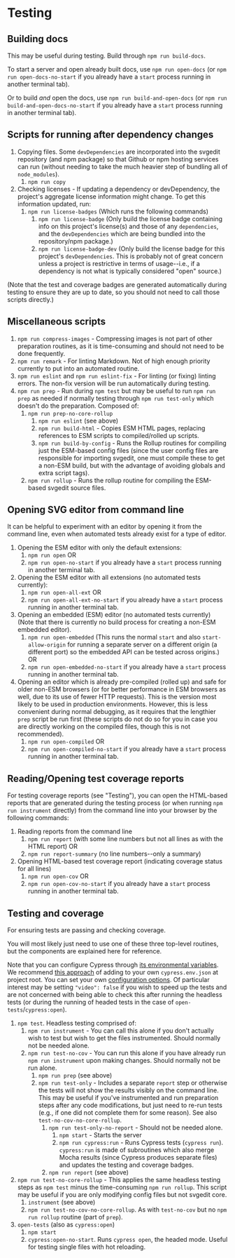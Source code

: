 # Testing

## Building docs

This may be useful during testing. Build through `npm run build-docs`.

To start a server and open already built docs, use `npm run open-docs` (or
`npm run open-docs-no-start` if you already have a `start` process
running in another terminal tab).

Or to build *and* open the docs, use `npm run build-and-open-docs` (or
`npm run build-and-open-docs-no-start` if you already have a `start` process
running in another terminal tab).

## Scripts for running after dependency changes

1. Copying files. Some `devDependencies` are incorporated into the svgedit
    repository (and npm package) so that Github or npm hosting services
    can run (without needing to take the much heavier step of bundling all of
    `node_modules`).
    1. `npm run copy`
1. Checking licenses - If updating a dependency or devDependency,
    the project's aggregate license information might change. To get
    this information updated, run:
    1. `npm run license-badges` (Which runs the following commands)
        1. `npm run license-badge` (Only build the license badge containing
            info on this project's license(s) and those of any `dependencies`,
            and the `devDependencies` which are being bundled into the
            repository/npm package.)
        1. `npm run license-badge-dev` (Only build the license badge for this
            project's `devDependencies`. This is probably not of great concern
            unless a project is restrictive in terms of usage--i.e., if a
            dependency is not what is typically considered "open" source.)

(Note that the test and coverage badges are generated automatically during
testing to ensure they are up to date, so you should not need to call those
scripts directly.)

## Miscellaneous scripts

1. `npm run compress-images` - Compressing images is not part of other
    preparation routines, as it is time-consuming and should not need
    to be done frequently.
1. `npm run remark` - For linting Markdown. Not of high enough priority
    currently to put into an automated routine.
1. `npm run eslint` and `npm run eslint-fix` - For linting (or fixing)
    linting errors. The non-fix version will be run automatically during
    testing.
1. `npm run prep` - Run during `npm test` but may be useful to run
    `npm run prep` as needed if normally testing through
    `npm run test-only` which doesn't do the preparation. Composed of:
    1. `npm run prep-no-core-rollup`
        1. `npm run eslint` (see above)
        1. `npm run build-html` - Copies ESM HTML pages, replacing references
            to ESM scripts to compiled/rolled up scripts.
        1. `npm run build-by-config` - Runs the Rollup routines for
            compiling just the ESM-based config files (since the user
            config files are responsible for importing svgedit, one must
            compile these to get a non-ESM build, but with the advantage
            of avoiding globals and extra script tags).
    1. `npm run rollup` - Runs the rollup routine for compiling the ESM-based
        svgedit source files.

## Opening SVG editor from command line

It can be helpful to experiment with an editor by opening it from the command
line, even when automated tests already exist for a type of editor.

1. Opening the ESM editor with only the default extensions:
    1. `npm run open` OR
    1. `npm run open-no-start` if you already have a `start`
        process running in another terminal tab.
1. Opening the ESM editor with all extensions (no automated tests currently):
    1. `npm run open-all-ext` OR
    1. `npm run open-all-ext-no-start` if you already have a `start`
        process running in another terminal tab.
1. Opening an embedded (ESM) editor (no automated tests currently) (Note
    that there is currently no build process for creating a non-ESM
    embedded editor).
    1. `npm run open-embedded` (This runs the normal `start` and also
        `start-allow-origin` for running a separate server on a different
        origin (a different port) so the embedded API can be tested
        across origins.) OR
    1. `npm run open-embedded-no-start` if you already have a `start`
        process running in another terminal tab.
1. Opening an editor which is already pre-compiled (rolled up) and safe
    for older non-ESM browsers (or for better performance in ESM browsers
    as well, due to its use of fewer HTTP requests). This is the version
    most likely to be used in production environments. However, this is
    less convenient during normal debugging, as it requires that the
    lengthier `prep` script be run first (these scripts do not do so
    for you in case you are directly working on the compiled files,
    though this is not recommended).
    1. `npm run open-compiled` OR
    1. `npm run open-compiled-no-start` if you already have a `start`
        process running in another terminal tab.

## Reading/Opening test coverage reports

For testing coverage reports (see "Testing"), you can open the HTML-based
reports that are generated during the testing process (or when running
`npm run instrument` directly) from the command line into your
browser by the following commands:

1. Reading reports from the command line
    1. `npm run report` (with some line numbers but not all lines as
        with the HTML report) OR
    1. `npm run report-summary` (no line numbers--only a summary)
1. Opening HTML-based test coverage report (indicating coverage status
    for all lines)
    1. `npm run open-cov` OR
    1. `npm run open-cov-no-start` if you already have a `start`
        process running in another terminal tab.

## Testing and coverage

For ensuring tests are passing and checking coverage.

You will most likely just need to use one of these three top-level
routines, but the components are explained here for reference.

Note that you can configure Cypress through [its environmental variables](https://docs.cypress.io/guides/guides/environment-variables.html#Setting).
We recommend [this approach](https://docs.cypress.io/guides/guides/environment-variables.html#Option-2-cypress-env-json)
of adding to your own `cypress.env.json` at project root. You can set
your own [configuration options](https://docs.cypress.io/guides/references/configuration.html#Options).
Of particular interest may be setting `"video": false` if you wish to speed
up the tests and are not concerned with being able to check this after
running the headless tests (or during the running of headed tests in the
case of `open-tests`/`cypress:open`).

1. `npm test`. Headless testing comprised of:
    1. `npm run instrument` - You can call this alone if you don't
        actually wish to test but wish to get the files instrumented.
        Should normally not be needed alone.
    1. `npm run test-no-cov` - You can run this alone if you have already
        run `npm run instrument` upon making changes. Should normally
        not be run alone.
        1. `npm run prep` (see above)
        1. `npm run test-only` - Includes a separate `report` step or
            otherwise the tests will not show the results visibly on the
            command line. This may be useful if you've instrumented and
            run preparation steps after any code modifications, but just
            need to re-run tests (e.g., if one did not complete them for
            some reason). See also `test-no-cov-no-core-rollup`.
            1. `npm run test-only-no-report` - Should not be needed alone.
                1. `npm start` - Starts the server
                1. `npm run cypress:run` - Runs Cypress tests (`cypress run`).
                    `cypress:run` is made of subroutines which also merge
                    Mocha results (since Cypress produces separate files)
                    and updates the testing and coverage badges.
            1. `npm run report` (see above)
1. `npm run test-no-core-rollup` - This applies the same headless testing
    steps as `npm test` minus the time-consuming `npm run rollup`. This
    script may be useful if you are only modifying config files but not
    svgedit core.
    1. `instrument` (see above)
    1. `npm run test-no-cov-no-core-rollup`. As with `test-no-cov` but no
        `npm run rollup` routine (part of `prep`).
1. `open-tests` (also as `cypress:open`)
    1. `npm start`
    1. `cypress:open-no-start`. Runs `cypress open`, the headed mode. Useful
        for testing single files with hot reloading.
